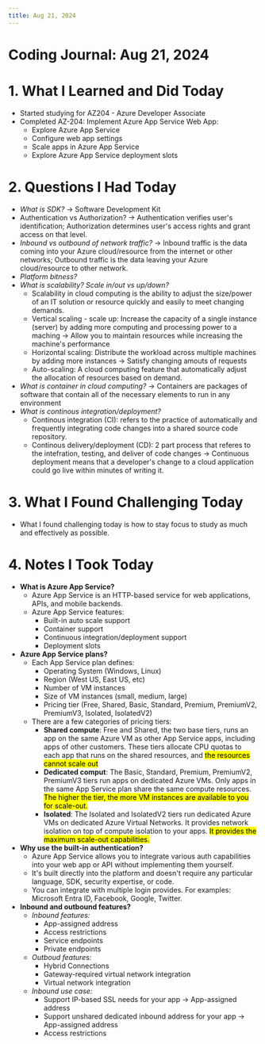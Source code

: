 ```yaml
---
title: Aug 21, 2024
---
```


# Coding Journal: Aug 21, 2024

# 1. What I Learned and Did Today
- Started studying for AZ204 - Azure Developer Associate
- Completed AZ-204: Implement Azure App Service Web App:
    - Explore Azure App Service
    - Configure web app settings
    - Scale apps in Azure App Service
    - Explore Azure App Service deployment slots

# 2. Questions I Had Today
- <i>What is SDK?</i> &rarr; Software Development Kit
- Authentication vs Authorization? &rarr; Authentication verifies user's identification; Authorization determines user's access rights and grant access on that level.
- <i>Inbound vs outbound of network traffic?</i> &rarr; Inbound traffic is the data coming into your Azure cloud/resource from the internet or other networks; Outbound traffic is the data leaving your Azure cloud/resource to other network.
- <i>Platform bitness?</i>
- <i>What is scalability? Scale in/out vs up/down?</i>
    - Scalability in cloud computing is the ability to adjust the size/power of an IT solution or resource quickly and easily to meet changing demands.
    - Vertical scaling - scale up: Increase the capacity of a single instance (server) by adding more computing and processing power to a maching &rarr; Allow you to maintain resources while increasing the machine's performance
    - Horizontal scaling: Distribute the workload across multiple machines by adding more instances &rarr; Satisfy changing amouts of requests
    - Auto-scaling: A cloud computing feature that automatically adjust the allocation of resources based on demand.
- <i>What is container in cloud computing?</i> &rarr; Containers are packages of software that contain all of the necessary elements to run in any environment
- <i>What is continous integration/deployment?</i>
    - Continous integration (CI): refers to the practice of automatically and frequently integrating code changes into a shared source code repository.
    - Continous delivery/deployment (CD): 2 part process that referes to the intefration, testing, and deliver of code changes &rarr; Continuous deployment means that a developer's change to a cloud application could go live within minutes of writing it.

# 3. What I Found Challenging Today
- What I found challenging today is how to stay focus to study as much and effectively as possible.

# 4. Notes I Took Today
- <b>What is Azure App Service? </b>
    - Azure App Service is an HTTP-based service for web applications, APIs, and mobile backends. 
    - Azure App Service features:  
        - Built-in auto scale support
        - Container support
        - Continuous integration/deployment support
        - Deployment slots
- <b>Azure App Service plans?</b>
    - Each App Service plan defines:
        - Operating System (Windows, Linux)
        - Region (West US, East US, etc)
        - Number of VM instances
        - Size of VM instances (small, medium, large)
        - Pricing tier (Free, Shared, Basic, Standard, Premium, PremiumV2, PremiumV3, Isolated, IsolatedV2)
    - There are a few categories of pricing tiers:
        - <b>Shared compute</b>: Free and Shared, the two base tiers, runs an app on the same Azure VM as other App Service apps, including apps of other customers. These tiers allocate CPU quotas to each app that runs on the shared resources, and <mark>the resources cannot scale out</mark>
        - <b>Dedicated comput</b>: The Basic, Standard, Premium, PremiumV2, PremiumV3 tiers run apps on dedicated Azure VMs. Only apps in the same App Service plan share the same compute resources. <mark>The higher the tier, the more VM instances are available to you for scale-out.</mark>
        - <b>Isolated</b>: The Isolated and IsolatedV2 tiers run dedicated Azure VMs on dedicated Azure Virtual Networks. It provides network isolation on top of compute isolation to your apps. <mark>It provides the maximum scale-out capabilities.</mark>
- <b>Why use the built-in authentication?</b>
    - Azure App Service allows you to integrate various auth capabilities into your web app or API without implementing them yourself. 
    - It's built directly into the platform and doesn't require any particular language, SDK, security expertise, or code. 
    - You can integrate with multiple login provides. For examples: Microsoft Entra ID, Facebook, Google, Twitter.
- <b>Inbound and outbound features?</b>
    - <i>Inbound features:</i>
        - App-assigned address
        - Access restrictions
        - Service endpoints
        - Private endpoints
    - <i>Outboud features:</i>
        - Hybrid Connections
        - Gateway-required virtual network integration
        - Virtual network integration
    - <i>Inbound use case:</i>
        - Support IP-based SSL needs for your app &rarr; App-assigned address
        - Support unshared dedicated inbound address for your app &rarr; App-assigned address
        - Access restrictions

